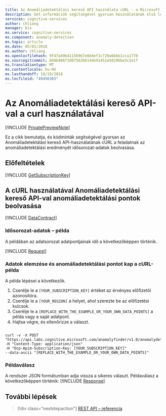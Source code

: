 ```yaml
---
title: Az Anomáliadetektálási kereső API használata cURL - a Microsoft Cognitive Services |} A Microsoft Docs
description: Get-információk segítségével gyorsan használatának első lépései a cURL és az Anomáliadetektálási kereső API-t a Cognitive Services.
services: cognitive-services
author: chliang
manager: bix
ms.service: cognitive-services
ms.component: anomaly-detection
ms.topic: article
ms.date: 05/01/2018
ms.author: chliang
ms.openlocfilehash: 9f47a49b41156967e0d4ef1c729a6bbb1cca1770
ms.sourcegitcommit: 668b486f3d07562b614de91451e50296be3c2e1f
ms.translationtype: MT
ms.contentlocale: hu-HU
ms.lasthandoff: 10/19/2018
ms.locfileid: "49456303"
---
```

# <a name="use-the-anomaly-finder-api-with-curl"></a>Az Anomáliadetektálási kereső API-val a curl használatával

[!INCLUDE [PrivatePreviewNote](../../../../../includes/cognitive-services-anomaly-finder-private-preview-note.md)]

Ez a cikk bemutatja, és kódminták segítségével gyorsan az Anomáliadetektálási kereső API-használatának cURL a feladatnak az anomáliadetektálási eredményét idősorozat-adatok beolvasása.

## <a name="prerequisites"></a>Előfeltételek

[!INCLUDE [GetSubscriptionKey](../includes/get-subscription-key.md)]

## <a name="getting-anomaly-points-with-the-anomaly-finder-api-using-curl"></a>A cURL használatával Anomáliadetektálási kereső API-val anomáliadetektálási pontok beolvasása 

[!INCLUDE [DataContract](../includes/datacontract.md)]

### <a name="example-of-time-series-data"></a>Idősorozat-adatok – példa

A példában az adatsorozat adatpontjainak idő a következőképpen történik.

[!INCLUDE [Request](../includes/request.md)]

### <a name="analyze-data-and-get-anomaly-points-curl-example"></a>Adatok elemzése és anomáliadetektálási pontot kap a cURL-példa

A példa lépései a következők.

1. Cserélje le a `[YOUR_SUBSCRIPTION_KEY]` értéket az érvényes előfizetői azonosítóra.
2. Cserélje le a `[YOUR_REGION]` a helyet, ahol szerezte be az előfizetési kulcsok.
3. Cserélje le a `[REPLACE_WITH_THE_EXAMPLE_OR_YOUR_OWN_DATA_POINTS]` a példa vagy a saját adatpont.
4. Hajtsa végre, és ellenőrizze a választ.

```cURL

curl -v -X POST "https://api.labs.cognitive.microsoft.com/anomalyfinder/v1.0/anomalydetection"
-H "Content-Type: application/json"
-H "Ocp-Apim-Subscription-Key: [YOUR_SUBSCRIPTION_KEY]"
--data-ascii "[REPLACE_WITH_THE_EXAMPLE_OR_YOUR_OWN_DATA_POINTS]" 

```

### <a name="example-response"></a>Példaválasz
A rendszer JSON formátumban adja vissza a sikeres választ. Példaválasz a következőképpen történik: [!INCLUDE [Response](../includes/response.md)]

## <a name="next-steps"></a>További lépések

> [!div class="nextstepaction"]
> [REST API – referencia](https://dev.labs.cognitive.microsoft.com/docs/services/anomaly-detection/operations/post-anomalydetection)
